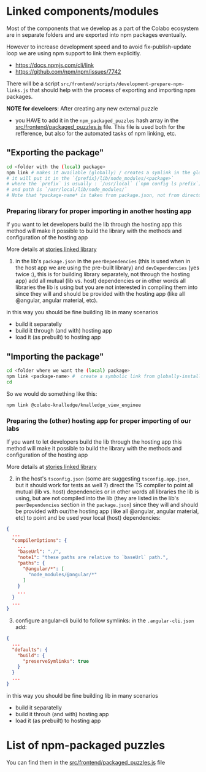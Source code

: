 # Linked components/modules

Most of the components that we develop as a part of the Colabo ecosystem are in separate folders and are exported into npm packages eventually.

However to increase development speed and to avoid fix-publish-update loop we are using npm support to link them explicitly.

+ https://docs.npmjs.com/cli/link
+ https://github.com/npm/npm/issues/7742

There will be a script `src/frontend/scripts/development-prepare-npm-links.js` that should help with the process of exporting and importing npm packages.

**NOTE for develoers**: After creating any new external puzzle
* you HAVE to add it in the `npm_packaged_puzzles` hash array in the [src/frontend/packaged_puzzles.js](src/frontend/packaged_puzzles.js) file. This file is used both for the refference, but also for the automated tasks of npm linking, etc.

## "Exporting the package"

```sh
cd <folder with the (local) package>
npm link # makes it available (globally) / creates a symlink in the global folder
# it will put it in the `{prefix}/lib/node_modules/<package>`
# where the `prefix` is usually : `/usr/local` (`npm config ls prefix`)
# and path is `/usr/local/lib/node_modules/`
# Note that *package-name* is taken from package.json, not from directory name.
```

### Preparing library for proper importing in another hosting app

If you want to let developers build the lib through the hosting app this method will make it possible to build the library with the methods and configuration of the hosting app

More details at [stories linked library](https://github.com/angular/angular-cli/wiki/stories-linked-library)

1. in the lib's `package.json` in the `peerDependencies` (this is used when in the host app we are using the pre-built library) and `devDependencies` (yes twice :), this is for building library separately, not through the hosting app) add all mutual (lib vs. host) dependencies or in other words all libraries the lib is using but you are not interested in compiling them into since they will and should be provided with the hosting app (like all @angular, angular material, etc).

in this way you should be fine building lib in many scenarios
  - build it separatelly
  - build it through (and with) hosting app
  - load it (as prebuilt) to hosting app

## "Importing the package"

```sh
cd <folder where we want the (local) package>
npm link <package-name> #  create a symbolic link from globally-installed package-name to node_modules/ of the current folder
cd
```

So we would do something like this:

```sh
npm link @colabo-knalledge/knalledge_view_enginee
```

### Preparing the (other) hosting app for proper importing of our labs

If you want to let developers build the lib through the hosting app this method will make it possible to build the library with the methods and configuration of the hosting app

More details at [stories linked library](https://github.com/angular/angular-cli/wiki/stories-linked-library)

2. in the host's `tsconfig.json` (some are suggesting `tsconfig.app.json`, but it should work for tests as well ?) direct the TS compiler to point all mutual (lib vs. host) dependencies or in other words all libraries the lib is using, but are not compiled into the lib (they are listed in the lib's `peerDependencies` section in the `package.json`) since they will and should be provided with our/the hosting app (like all @angular, angular material, etc) to point and be used your local (host) dependencies:

```json
{
  ...
  "compilerOptions": {
    ...
    "baseUrl": "./",
    "note1": "these paths are relative to `baseUrl` path.",
    "paths": {
      "@angular/*": [
        "node_modules/@angular/*"
      ]
    }
    ...
  }
  ...
}
```
3. configure angular-cli build to follow symlinks: in the `.angular-cli.json` add:

```json
{
  ...
  "defaults": {
    "build": {
      "preserveSymlinks": true
    }
  }
  ...
}
```
in this way you should be fine building lib in many scenarios
  - build it separatelly
  - build it throuh (and with) hosting app
  - load it (as prebuilt) to hosting app

# List of npm-packaged puzzles

You can find them in the [src/frontend/packaged_puzzles.js](src/frontend/packaged_puzzles.js) file
